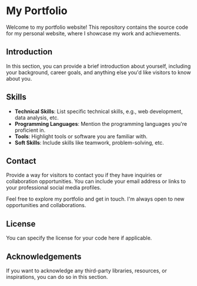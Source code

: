 # My Portfolio

Welcome to my portfolio website! This repository contains the source code for my personal website, where I showcase my work and achievements.

## Introduction

In this section, you can provide a brief introduction about yourself, including your background, career goals, and anything else you'd like visitors to know about you.

## Skills

- **Technical Skills**: List specific technical skills, e.g., web development, data analysis, etc.
- **Programming Languages**: Mention the programming languages you're proficient in.
- **Tools**: Highlight tools or software you are familiar with.
- **Soft Skills**: Include skills like teamwork, problem-solving, etc.

## Contact

Provide a way for visitors to contact you if they have inquiries or collaboration opportunities. You can include your email address or links to your professional social media profiles.

Feel free to explore my portfolio and get in touch. I'm always open to new opportunities and collaborations.

## License

You can specify the license for your code here if applicable.

## Acknowledgements

If you want to acknowledge any third-party libraries, resources, or inspirations, you can do so in this section.
